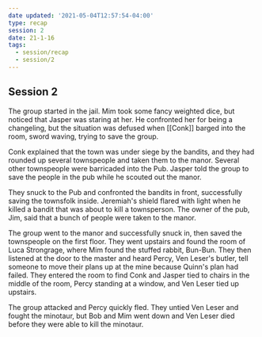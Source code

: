 ```yaml
---
date updated: '2021-05-04T12:57:54-04:00'
type: recap
session: 2
date: 21-1-16
tags:
  - session/recap
  - session/2
---
```


## Session 2

The group started in the jail. Mim took some fancy weighted dice, but noticed that Jasper was staring at her. He confronted her for being a changeling, but the situation was defused when [[Conk]] barged into the room, sword waving, trying to save the group.

Conk explained that the town was under siege by the bandits, and they had rounded up several townspeople and taken them to the manor. Several other townspeople were barricaded into the Pub. Jasper told the group to save the people in the pub while he scouted out the manor.

They snuck to the Pub and confronted the bandits in front, successfully saving the townsfolk inside. Jeremiah's shield flared with light when he killed a bandit that was about to kill a townsperson. The owner of the pub, Jim, said that a bunch of people were taken to the manor.

The group went to the manor and successfully snuck in, then saved the townspeople on the first floor. They went upstairs and found the room of Luca Strongrage, where Mim found the stuffed rabbit, Bun-Bun. They then listened at the door to the master and heard Percy, Ven Leser's butler, tell someone to move their plans up at the mine because Quinn's plan had failed. They entered the room to find Conk and Jasper tied to chairs in the middle of the room, Percy standing at a window, and Ven Leser tied up upstairs.

The group attacked and Percy quickly fled. They untied Ven Leser and fought the minotaur, but Bob and Mim went down and Ven Leser died before they were able to kill the minotaur.
